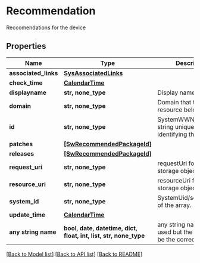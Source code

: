 # Recommendation

Reccomendations for the device

## Properties
Name | Type | Description | Notes
------------ | ------------- | ------------- | -------------
**associated_links** | [**SysAssociatedLinks**](SysAssociatedLinks.md) |  | [optional] 
**check_time** | [**CalendarTime**](CalendarTime.md) |  | [optional] 
**displayname** | **str, none_type** | Display name | [optional] 
**domain** | **str, none_type** | Domain that the resource belongs to | [optional] 
**id** | **str, none_type** | SystemWWN/UUID string uniquely identifying the object. | [optional] 
**patches** | [**[SwRecommendedPackageId]**](SwRecommendedPackageId.md) |  | [optional] 
**releases** | [**[SwRecommendedPackageId]**](SwRecommendedPackageId.md) |  | [optional] 
**request_uri** | **str, none_type** | requestUri for detailed storage object | [optional] 
**resource_uri** | **str, none_type** | resourceUri for detailed storage object | [optional] 
**system_id** | **str, none_type** | SystemUid/serialNumber of the array. | [optional] 
**update_time** | [**CalendarTime**](CalendarTime.md) |  | [optional] 
**any string name** | **bool, date, datetime, dict, float, int, list, str, none_type** | any string name can be used but the value must be the correct type | [optional]

[[Back to Model list]](../README.md#documentation-for-models) [[Back to API list]](../README.md#documentation-for-api-endpoints) [[Back to README]](../README.md)


